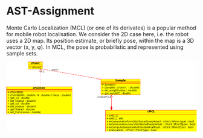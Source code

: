 AST-Assignment
==============
Monte Carlo Localization (MCL) (or one of its derivates) is a popular method
for mobile robot
  localisation. We consider the 2D case here, i.e. the robot uses a 2D map. Its
  position estimate,
  or briefly pose, within the map is a 3D vector (x, y, φ). In MCL, the pose is
  probabilistic and
  represented using sample sets.

![The Design of the Monte Carlo Resampling Can be found here ](https://github.com/deebuls/git_AST/blob/master/design/class%20diagram.png)

